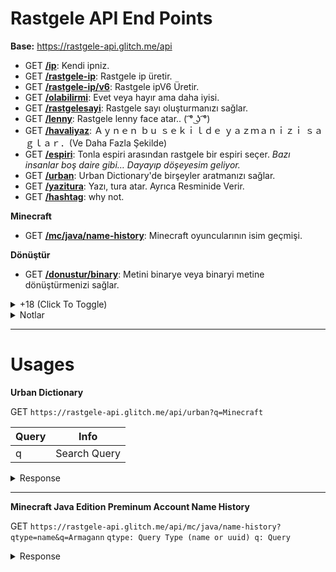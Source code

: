 # Rastgele API End Points

**Base:** https://rastgele-api.glitch.me/api

- GET **[/ip](https://rastgele-api.glitch.me/api/ip)**: Kendi ipniz.
- GET **[/rastgele-ip](https://rastgele-api.glitch.me/api/rastgele-ip)**: Rastgele ip üretir.
- GET **[/rastgele-ip/v6](https://rastgele-api.glitch.me/api/rastgele-ip/v6)**: Rastgele ipV6 Üretir.
- GET **[/olabilirmi](https://rastgele-api.glitch.me/api/olabilirmi)**: Evet veya hayır ama daha iyisi.
- GET **[/rastgelesayi](https://rastgele-api.glitch.me/api/rastgelesayi)**: Rastgele sayı oluşturmanızı sağlar.
- GET **[/lenny](https://rastgele-api.glitch.me/api/lenny)**: Rastgele lenny face atar.. ( ͡° ͜ʖ ͡°)
- GET **[/havaliyaz](https://rastgele-api.glitch.me/api/havaliyaz)**: Ａｙｎｅｎ  ｂｕ  ｓｅｋｉｌｄｅ  ｙａｚｍａｎｉｚｉ  ｓａｇｌａｒ．(Ve Daha Fazla Şekilde)
- GET **[/espiri](https://rastgele-api.glitch.me/api/espiri)**: Tonla espiri arasından rastgele bir espiri seçer.  *Bazı insanlar boş daire gibi… Dayayıp döşeyesim geliyor.*
- GET **[/urban](https://rastgele-api.glitch.me/api/urban)**: Urban Dictionary'de birşeyler aratmanızı sağlar.
- GET **[/yazitura](https://rastgele-api.glitch.me/api/yazitura)**: Yazı, tura atar. Ayrıca Resminide Verir.
- GET **[/hashtag](https://rastgele-api.glitch.me/api/hashtag)**: why not.

__Minecraft__

- GET **[/mc/java/name-history](https://rastgele-api.glitch.me/api/mc/java/name-history)**: Minecraft oyuncularının isim geçmişi.

__Dönüştür__

- GET **[/donustur/binary](https://rastgele-api.glitch.me/api/donustur/binary)**: Metini binarye veya binaryi metine dönüştürmenizi sağlar.


<details>
  <summary>+18 (Click To Toggle)</summary>
  
__NSFW__

- GET **[/nsfw/video](http://rastgele-api.glitch.me/api/nsfw/video)** - P()rn() videoları (`xvideos, sex.com, pornhub.com, redtube`)
- GET **[/nsfw/gif](http://rastgele-api.glitch.me/api/nsfw/gif)** - P()rn() Gifleri (`sex.com, pornhub.com`)

</details>


<details>
  <summary>Notlar</summary>
  
> **1.** Apiden gelen her cevap türkçedir.

> **2.** Api rate-limiti __dakikada 100__ istekdir.
</details>

---

# Usages

__Urban Dictionary__

GET `https://rastgele-api.glitch.me/api/urban?q=Minecraft`

Query | Info
------|------
q     | Search Query

<details>
  <summary>Response</summary>
  
  ```json
 {
  "status": "ok",
  "response": {
    "total": 10,
    "results": [
      {
        "word": "Minecraft",
        "owner": "SibunaS",
        "definition": "[What is this] 'Physics' you speak of, [is it] [magic]?",
        "example": "Person 1: How is that castle being help up by a 20 foot tall stick?\r\nPerson 2: Minecraft\r\nPerson 1: But it's not physically possible!\r\nPerson 2: [What is this] 'Physics' you speak of, is it magic?\r\nPerson 1: It's the [governing] law [o-]\r\nPerson 2: MINECRAFT!(Bitch slaps person 1)",
        "additional": {
          "vote": {
            "like": 746,
            "dislike": 120
          },
          "cennections": {
            "url": "http://minecraft.urbanup.com/6730949",
            "id": 6730949
          },
          "date": "2012-08-26T00:00:00.000Z"
        }
      },
      {
        "word": "Minecraft",
        "owner": "Logdotzip",
        "definition": "Cheap and [legal] alternative to drugs. [This shit] will [sap] your life away.",
        "example": "A: Hey Tony, you wanna go to a party? There's booze and chicks an-\n\nB: FUCK OFF I'M BUILDING A [CASTLE] AND [MOAT] ON [MINECRAFT].",
        "additional": {
          "vote": {
            "like": 5233,
            "dislike": 1333
          },
          "cennections": {
            "url": "http://minecraft.urbanup.com/5345893",
            "id": 5345893
          },
          "date": "2010-11-10T00:00:00.000Z"
        }
      },
      {
        "word": "Minecraft",
        "owner": "xXChibitaliaXx",
        "definition": "A [virtual] drug that will probably take over your [childhood] and [teenage years].",
        "example": "Guy 1 - Hey, Do you wanna go to my house and watch the game?\r\nGuy 2 - FUCK YEAH! I JUST KILLED A [CREEPER]!\r\nMother [down stairs] - What's going on up there?!\r\nGuy 2 - He's on [minecraft] again...",
        "additional": {
          "vote": {
            "like": 221,
            "dislike": 48
          },
          "cennections": {
            "url": "http://minecraft.urbanup.com/6483983",
            "id": 6483983
          },
          "date": "2012-03-06T00:00:00.000Z"
        }
      },
      {
        "word": "Minecraft",
        "owner": "Seelad",
        "definition": "A [kick ass] game that is being built slowly. [The creator] is [notch], and he programs the game.",
        "example": "Person1: [Hey].\r\nPerson2: [Shut the fuck up]! I'm [playing Minecraft]!",
        "additional": {
          "vote": {
            "like": 6636,
            "dislike": 1920
          },
          "cennections": {
            "url": "http://minecraft.urbanup.com/5024805",
            "id": 5024805
          },
          "date": "2010-06-09T00:00:00.000Z"
        }
      },
      {
        "word": "Minecraft",
        "owner": "Mikeandike123456789",
        "definition": "Minecraft is a game where when you play it once, u will never go outside or get [excersize] again. It is like a cheap drug in which you build and remove [blocks] to make [awe inspiring] structures.",
        "example": "Friend: Hey dude lets go to a party. Lots of [hot chicks] there.\n\nYou: What server is it on?\n\nFriend: What? Server?\n\nYou: Minecraft [party's] have to [b on] servers!",
        "additional": {
          "vote": {
            "like": 1368,
            "dislike": 484
          },
          "cennections": {
            "url": "http://minecraft.urbanup.com/5431335",
            "id": 5431335
          },
          "date": "2010-12-12T00:00:00.000Z"
        }
      },
      {
        "word": "Minecraft",
        "owner": "Minecrafterererererer",
        "definition": "A suitable [alternative] to some [illegal] [substance].",
        "example": "Person 1: Wanna come round me and do come [crack]?\r\nPerson 2: I [kicked] that for Minecraft.\r\nPerson 1: What the fuck is that?\r\nPerson 2: Just a ga- FUCK A [CREEPER]!",
        "additional": {
          "vote": {
            "like": 1509,
            "dislike": 551
          },
          "cennections": {
            "url": "http://minecraft.urbanup.com/5723632",
            "id": 5723632
          },
          "date": "2011-04-05T00:00:00.000Z"
        }
      },
      {
        "word": "Minecraft",
        "owner": "Idekwia",
        "definition": "Minecraft is a sandbox video game created and designed by Swedish game designer Markus \"Notch\" [Persson], and later fully developed and published by [Mojang]. Wikipedia\r\nInitial release date: [May 17], 2009\r\nPlatforms: PlayStation 4, PlayStation Vita, Wii U, Nintendo Switch, Android, PlayStation 3, Xbox One, MORE\r\nDid you know: \"Minecraft\" is the best-selling PC game (26 million copies sold). wikipedia.org",
        "example": "\"[I Love] [Playing Minecraft]!\"",
        "additional": {
          "vote": {
            "like": 14,
            "dislike": 2
          },
          "cennections": {
            "url": "http://minecraft.urbanup.com/11995426",
            "id": 11995426
          },
          "date": "2017-09-25T00:00:00.000Z"
        }
      },
      {
        "word": "Minecraft",
        "owner": "Kitty Carvis",
        "definition": "The single most [addicting] game in the world, [side effects] are anti-sociality, fear of light, explodingpenisphobia, a fear of [the Creeper], occasional dreams only in blocks and thinking Minecraft is real.",
        "example": "person1: I punched my [refrigerator] to get milk.\n\nperson2: You dumbass you know you need a bucket for milk\n\nperson3: Minecraft is [not real] you need a fucking cup for milk [dumbasses]!\n\nperson1,2: Um, We knew that",
        "additional": {
          "vote": {
            "like": 108,
            "dislike": 35
          },
          "cennections": {
            "url": "http://minecraft.urbanup.com/6064603",
            "id": 6064603
          },
          "date": "2011-09-07T00:00:00.000Z"
        }
      },
      {
        "word": "Minecraft",
        "owner": "davidjl123",
        "definition": "Minecraft is a game written in Java created by [Mojang] AB in 2009. Minecraft has two current variants - Classic (which is free) and Beta (which you have to pay for).\r\n[In Beta], the main goal is to survive. At night, monsters spawn (but not in Peaceful mode) and attack you so you need to craft items and tools to help you survive. You also need to eat regularly.\n\nMinecraft has gone through many development stages:\n\nClassic - the oldest version. It is still playable and has multiplayer. In Classic, you have an infinite amount of blocks, no health, and no [mobs].\n\nSurvival Test - Part of Classic, very basic compared to the Survival we play and know today.\n\n[Indev] - Added a number of new features, including [crafting], torches, and tools.\n\nInfdev - Added the ability to have an infinite playing surface.\n\nAlpha - Added [biomes], [nether], sneaking, and much more.\n\nBeta - The current version of Minecraft. Added beds (which can skip the night), more mobs such as [endermen] and wolves (which can be tamed with bones and attack monsters), and many more.\n\nMultiplayer is in both Classic and Beta, which allows, well, multiplayer, duhhhh",
        "example": "Girlfriend: Why aren't you spending much time with me, [Greg]?\r\nGreg: SHUT UP AND [GO AWAY], I'M [PLAYING MINECRAFT]",
        "additional": {
          "vote": {
            "like": 86,
            "dislike": 30
          },
          "cennections": {
            "url": "http://minecraft.urbanup.com/6142427",
            "id": 6142427
          },
          "date": "2011-10-16T00:00:00.000Z"
        }
      },
      {
        "word": "Minecraft",
        "owner": "DrPooptickler",
        "definition": "The meeting place of all annoying 10-12 year olds. [Nobody knows] what they are talking about because they are speaking in a very [broken English] that scientists suspect are from the child being hit in the head so hard that his head [slammed] into the keyboard.",
        "example": "Jim: Tim, do you play minecraft?\r\nTim: [yersh] i em tho [gud] it [ti]",
        "additional": {
          "vote": {
            "like": 201,
            "dislike": 80
          },
          "cennections": {
            "url": "http://minecraft.urbanup.com/8027644",
            "id": 8027644
          },
          "date": "2014-12-30T00:00:00.000Z"
        }
      }
    ]
  }
}
  ```
</details>

---

__Minecraft Java Edition Preminum Account Name History__

GET `https://rastgele-api.glitch.me/api/mc/java/name-history?qtype=name&q=Armagann`
`qtype: Query Type (name or uuid)
q: Query`

<details>
  <summary>Response</summary>
  
  ```json
  {
  "status": "ok",
  "response": [
    "HDNameHD",
    "ArmaganDCS",
    "Armagann"
  ]
}
  ```
</details>
